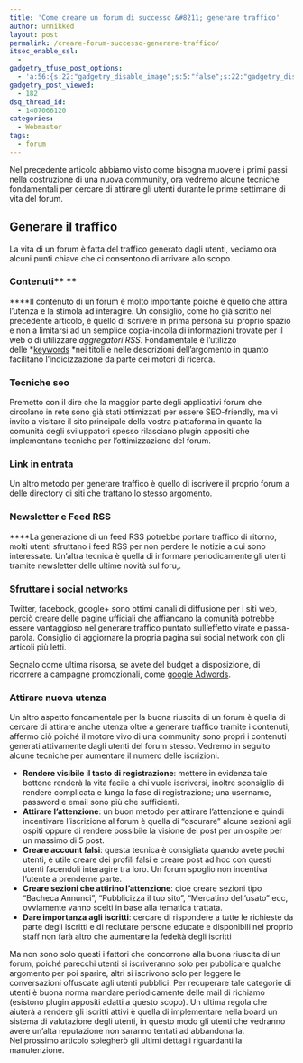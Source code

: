 ```yaml
---
title: 'Come creare un forum di successo &#8211; generare traffico'
author: unnikked
layout: post
permalink: /creare-forum-successo-generare-traffico/
itsec_enable_ssl:
  - 
gadgetry_tfuse_post_options:
  - 'a:56:{s:22:"gadgetry_disable_image";s:5:"false";s:22:"gadgetry_disable_video";s:5:"false";s:26:"gadgetry_disable_post_meta";s:5:"false";s:23:"gadgetry_disable_author";s:5:"false";s:31:"gadgetry_disable_published_date";s:5:"false";s:24:"gadgetry_disable_coments";s:5:"false";s:28:"gadgetry_disable_author_info";s:5:"false";s:19:"gadgetry_page_title";s:13:"default_title";s:21:"gadgetry_custom_title";s:0:"";s:21:"gadgetry_single_image";s:68:"/wp-content/uploads/2013/06/the-web-is-parete-iab-forum-2010_001.jpg";s:30:"gadgetry_single_img_dimensions";a:2:{i:0;s:3:"586";i:1;s:3:"319";}s:28:"gadgetry_single_img_position";s:9:"alignleft";s:24:"gadgetry_thumbnail_image";s:68:"/wp-content/uploads/2013/06/the-web-is-parete-iab-forum-2010_001.jpg";s:27:"gadgetry_thumbnail_position";s:7:"noalign";s:19:"gadgetry_video_link";s:0:"";s:25:"gadgetry_video_dimensions";a:2:{i:0;s:3:"590";i:1;s:3:"191";}s:23:"gadgetry_video_position";s:10:"alignright";s:23:"gadgetry_header_element";s:7:"without";s:22:"gadgetry_select_slider";s:2:"-1";s:17:"gadgetry_page_map";s:0:"";s:25:"gadgetry_content_ads_post";s:4:"true";s:21:"gadgetry_top_ad_space";s:5:"false";s:21:"gadgetry_top_ad_image";s:0:"";s:19:"gadgetry_top_ad_url";s:0:"";s:23:"gadgetry_top_ad_adsense";s:0:"";s:28:"gadgetry_bfcontent_ads_space";s:5:"false";s:23:"gadgetry_bfcontent_type";s:5:"image";s:25:"gadgetry_bfcontent_number";s:3:"one";s:29:"gadgetry_bfcontent_ads_image1";s:0:"";s:27:"gadgetry_bfcontent_ads_url1";s:0:"";s:31:"gadgetry_bfcontent_ads_adsense1";s:0:"";s:29:"gadgetry_bfcontent_ads_image2";s:0:"";s:27:"gadgetry_bfcontent_ads_url2";s:0:"";s:31:"gadgetry_bfcontent_ads_adsense2";s:0:"";s:29:"gadgetry_bfcontent_ads_image3";s:0:"";s:27:"gadgetry_bfcontent_ads_url3";s:0:"";s:31:"gadgetry_bfcontent_ads_adsense3";s:0:"";s:29:"gadgetry_bfcontent_ads_image4";s:0:"";s:27:"gadgetry_bfcontent_ads_url4";s:0:"";s:31:"gadgetry_bfcontent_ads_adsense4";s:0:"";s:29:"gadgetry_bfcontent_ads_image5";s:0:"";s:27:"gadgetry_bfcontent_ads_url5";s:0:"";s:31:"gadgetry_bfcontent_ads_adsense5";s:0:"";s:29:"gadgetry_bfcontent_ads_image6";s:0:"";s:27:"gadgetry_bfcontent_ads_url6";s:0:"";s:31:"gadgetry_bfcontent_ads_adsense6";s:0:"";s:29:"gadgetry_bfcontent_ads_image7";s:0:"";s:27:"gadgetry_bfcontent_ads_url7";s:0:"";s:31:"gadgetry_bfcontent_ads_adsense7";s:0:"";s:19:"gadgetry_hook_space";s:5:"false";s:19:"gadgetry_hook_image";s:0:"";s:17:"gadgetry_hook_url";s:0:"";s:21:"gadgetry_hook_adsense";s:0:"";s:25:"gadgetry_content_subtitle";s:0:"";s:20:"gadgetry_content_top";s:0:"";s:23:"gadgetry_content_bottom";s:0:"";}'
gadgetry_post_viewed:
  - 182
dsq_thread_id:
  - 1407066120
categories:
  - Webmaster
tags:
  - forum
---
```

<div align="center">
  <!-- unnikked - responsive - header --><ins class="adsbygoogle" style="display:block" data-ad-client="ca-pub-3846608868139288" data-ad-slot="2778724254" data-ad-format="auto"></ins>
</div>

  


Nel precedente articolo abbiamo visto come bisogna muovere i primi passi nella costruzione di una nuova community, ora vedremo alcune tecniche fondamentali per cercare di attirare gli utenti durante le prime settimane di vita del forum.

## **Generare il traffico**

La vita di un forum è fatta del traffico generato dagli utenti, vediamo ora alcuni punti chiave che ci consentono di arrivare allo scopo.

### Contenuti** **

****Il contenuto di un forum è molto importante poiché è quello che attira l’utenza e la stimola ad interagire. Un consiglio, come ho già scritto nel precedente articolo, è quello di scrivere in prima persona sul proprio spazio e non a limitarsi ad un semplice copia-incolla di informazioni trovate per il web o di utilizzare *aggregatori RSS*. Fondamentale è l’utilizzo delle *<a href="http://it.wikipedia.org/wiki/Keyword_stuffing" target="_blank">keywords</a> *nei titoli e nelle descrizioni dell’argomento in quanto facilitano l’indicizzazione da parte dei motori di ricerca.

### Tecniche seo

Premetto con il dire che la maggior parte degli applicativi forum che circolano in rete sono già stati ottimizzati per essere SEO-friendly, ma vi invito a visitare il sito principale della vostra piattaforma in quanto la comunità degli sviluppatori spesso rilasciano plugin appositi che implementano tecniche per l’ottimizzazione del forum.

### Link in entrata

Un altro metodo per generare traffico è quello di iscrivere il proprio forum a delle directory di siti che trattano lo stesso argomento.

### Newsletter e Feed RSS

****La generazione di un feed RSS potrebbe portare traffico di ritorno, molti utenti sfruttano i feed RSS per non perdere le notizie a cui sono interessate. Un&#8217;altra tecnica è quella di informare periodicamente gli utenti tramite newsletter delle ultime novità sul foru,.

### Sfruttare i social networks

Twitter, facebook, google+ sono ottimi canali di diffusione per i siti web, perciò creare delle pagine ufficiali che affiancano la comunità potrebbe essere vantaggioso nel generare traffico puntato sull&#8217;effetto virate e passa-parola. Consiglio di aggiornare la propria pagina sui social network con gli articoli più letti.

Segnalo come ultima risorsa, se avete del budget a disposizione, di ricorrere a campagne promozionali, come <a href="http://adwords.google.it/" target="_blank">google Adwords</a>.

### Attirare nuova utenza

Un altro aspetto fondamentale per la buona riuscita di un forum è quella di cercare di attirare anche utenza oltre a generare traffico tramite i contenuti, affermo ciò poiché il motore vivo di una community sono propri i contenuti generati attivamente dagli utenti del forum stesso. Vedremo in seguito alcune tecniche per aumentare il numero delle iscrizioni.

  * **Rendere visibile il tasto di registrazione**: mettere in evidenza tale bottone renderà la vita facile a chi vuole iscriversi, inoltre sconsiglio di rendere complicata e lunga la fase di registrazione; una username, password e email sono più che sufficienti.
  * **Attirare l’attenzione**: un buon metodo per attirare l’attenzione e quindi incentivare l’iscrizione al forum è quella di “oscurare” alcune sezioni agli ospiti oppure di rendere possibile la visione dei post per un ospite per un massimo di 5 post.
  * **Creare account falsi**: questa tecnica è consigliata quando avete pochi utenti, è utile creare dei profili falsi e creare post ad hoc con questi utenti facendoli interagire tra loro. Un forum spoglio non incentiva l&#8217;utente a prenderne parte.
  * **Creare sezioni che attirino l’attenzione**: cioè creare sezioni tipo “Bacheca Annunci”, “Pubblicizza il tuo sito”, “Mercatino dell’usato” ecc, ovviamente vanno scelti in base alla tematica trattata.
  * **Dare importanza agli iscritti**: cercare di rispondere a tutte le richieste da parte degli iscritti e di reclutare persone educate e disponibili nel proprio staff non farà altro che aumentare la fedeltà degli iscritti

<div>
  Ma non sono solo questi i fattori che concorrono alla buona riuscita di un forum, poiché parecchi utenti si iscriveranno solo per pubblicare qualche argomento per poi sparire, altri si iscrivono solo per leggere le conversazioni offuscate agli utenti pubblici. Per recuperare tale categorie di utenti è buona norma mandare periodicamente delle mail di richiamo (esistono plugin appositi adatti a questo scopo). Un ultima regola che aiuterà a rendere gli iscritti attivi è quella di implementare nella board un sistema di valutazione degli utenti, in questo modo gli utenti che vedranno avere un’alta reputazione non saranno tentati ad abbandonarla.
</div>

<div>
</div>

<div>
  Nel prossimo articolo spiegherò gli ultimi dettagli riguardanti la manutenzione.
</div>

  


<div align="center">
  <!-- unnikked - responsive - footer --><ins class="adsbygoogle" style="display:block" data-ad-client="ca-pub-3846608868139288" data-ad-slot="4255457452" data-ad-format="auto"></ins>
</div>